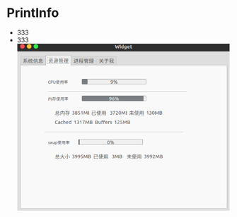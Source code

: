 # PrintInfo

- 333
- 333
![image](https://github.com/hustzxd/PrintInfo/blob/master/pic/2016-07-14%2021-59-51%E5%B1%8F%E5%B9%95%E6%88%AA%E5%9B%BE.png)
